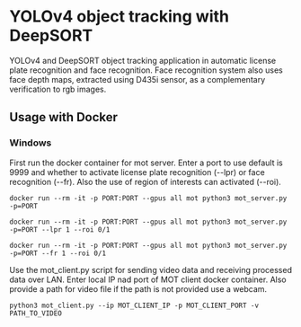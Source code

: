 # YOLOv4 object tracking with DeepSORT

YOLOv4 and DeepSORT object tracking application in automatic license plate recognition and face recognition. Face recognition system also uses face depth maps, extracted using D435i sensor, as a complementary verification to rgb images.

## Usage with Docker

### Windows

First run the docker container for mot server. Enter a port to use default is 9999 and whether to activate license plate recognition (--lpr) or face recognition (--fr).
Also the use of region of interests can activated (--roi).

```
docker run --rm -it -p PORT:PORT --gpus all mot python3 mot_server.py -p=PORT
```
```
docker run --rm -it -p PORT:PORT --gpus all mot python3 mot_server.py -p=PORT --lpr 1 --roi 0/1
```
```
docker run --rm -it -p PORT:PORT --gpus all mot python3 mot_server.py -p=PORT --fr 1 --roi 0/1
```

Use the mot_client.py script for sending video data and receiving processed data over LAN. Enter local IP nad port of MOT client docker container.
Also provide a path for video file if the path is not provided use a webcam.

```
python3 mot_client.py --ip MOT_CLIENT_IP -p MOT_CLIENT_PORT -v PATH_TO_VIDEO
```